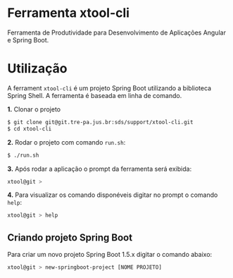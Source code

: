 # Ferramenta xtool-cli

Ferramenta de Produtividade para Desenvolvimento de Aplicações Angular e Spring Boot.

# Utilização

A ferrament `xtool-cli` é um projeto Spring Boot utilizando a biblioteca Spring Shell. A ferramenta é baseada em linha de comando.


**1.** Clonar o projeto 

```sh
$ git clone git@git.tre-pa.jus.br:sds/support/xtool-cli.git
$ cd xtool-cli
```

**2.** Rodar o projeto com comando `run.sh`:

```sh
$ ./run.sh
```

**3.** Após rodar a aplicação o prompt da ferramenta será exibida: 

```sh
xtool@git >
```

**4.** Para visualizar os comando disponéveis digitar no prompt o comando `help`:

```sh
xtool@git > help
```

## Criando projeto Spring Boot

Para criar um novo projeto Spring Boot 1.5.x digitar o comando abaixo:

```sh
xtool@git > new-springboot-project [NOME PROJETO]
```